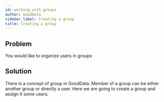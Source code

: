 ```yaml
---
id: working_with_groups
author: GoodData
sidebar_label: Creating a group
title: Creating a group
---
```


Problem
-------

You would like to organize users in groups

Solution
--------

There is a concept of group in GoodData. Member of a group can be either
another group or directly a user. Here we are going to create a group
and assign it some users.


